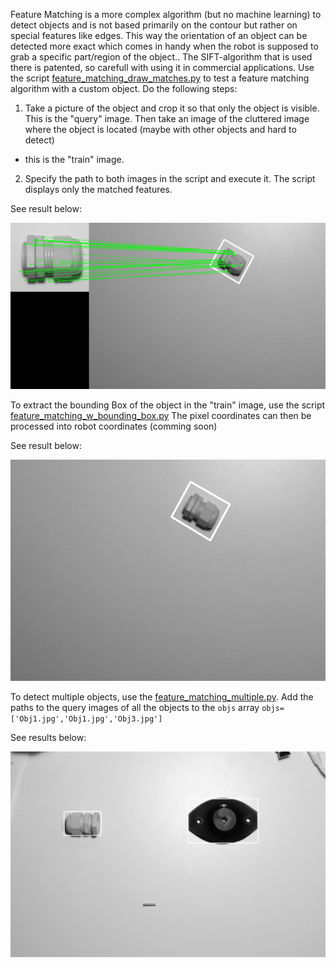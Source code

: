 Feature Matching is a more complex algorithm (but no machine learning) to detect objects and is not based primarily on the contour but rather on special features like edges. This way the orientation of an object can be 
detected more exact which comes in handy when the robot is supposed to grab a specific part/region of the object.. The SIFT-algorithm that is used there is patented, so carefull with using it in commercial applications. 
Use the script [feature_matching_draw_matches.py](https://github.com/Multi-Access-Edge-Computing-Playground/MEC-Sandbox/blob/master/OpenCV_Feature_Matching/feature_matching_draw_matches.py)
to test a feature matching algorithm with a custom object.
Do the following steps:
1. Take a picture of the object and crop it so that only the object is visible. This is the "query" image. Then take an image of the cluttered image where the object is located (maybe with other objects and hard to detect)
- this is the "train" image.
2. Specify the path to both images in the script and execute it. The script displays only the matched features.

See result below:

![feature.jpg](https://github.com/Multi-Access-Edge-Computing-Playground/MEC-Sandbox/blob/master/OpenCV_Feature_Matching/feature.jpg)

To extract the bounding Box of the object in the "train" image, use the script [feature_matching_w_bounding_box.py](https://github.com/Multi-Access-Edge-Computing-Playground/MEC-Sandbox/blob/master/OpenCV_Feature_Matching/feature_matching_w_bounding_box.py)
The pixel coordinates can then be processed into robot coordinates (comming soon)

See result below:

![feature_detect.jpg](https://github.com/Multi-Access-Edge-Computing-Playground/MEC-Sandbox/blob/master/OpenCV_Feature_Matching/feature_detect.jpg)

To detect multiple objects, use the [feature_matching_multiple.py](https://github.com/Multi-Access-Edge-Computing-Playground/MEC-Sandbox/blob/master/OpenCV_Feature_Matching/feature_matching_multiple.py). Add the paths to the query images of all the objects to the ```objs``` array ```objs=['Obj1.jpg','Obj1.jpg','Obj3.jpg']```

See results below:

![feature_detect_multiple.jpg](https://github.com/Multi-Access-Edge-Computing-Playground/MEC-Sandbox/blob/master/OpenCV_Feature_Matching/feature_detect_multiple.jpg)
